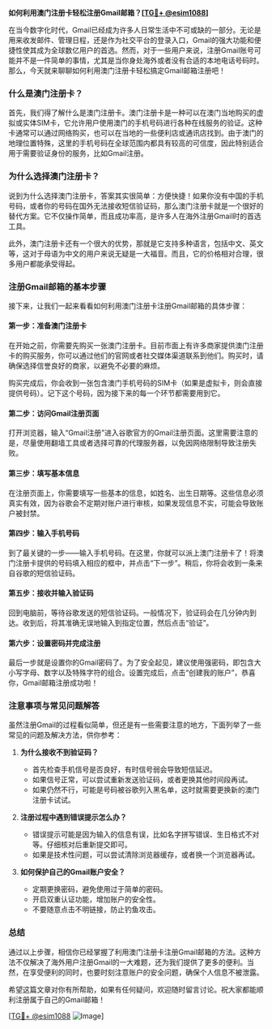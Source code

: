 **如何利用澳门注册卡轻松注册Gmail邮箱？[[TG💪+ @esim1088](https://t.me/s/esim1088)]**

在当今数字化时代，Gmail已经成为许多人日常生活中不可或缺的一部分。无论是用来收发邮件、管理日程，还是作为社交平台的登录入口，Gmail的强大功能和便捷性使其成为全球数亿用户的首选。然而，对于一些用户来说，注册Gmail账号可能并不是一件简单的事情，尤其是当你身处海外或者没有合适的本地电话号码时。那么，今天就来聊聊如何利用澳门注册卡轻松搞定Gmail邮箱注册吧！

### **什么是澳门注册卡？**

首先，我们得了解什么是澳门注册卡。澳门注册卡是一种可以在澳门当地购买的虚拟或实体SIM卡，它允许用户使用澳门的手机号码进行各种在线服务的验证。这种卡通常可以通过网络购买，也可以在当地的一些便利店或通讯店找到。由于澳门的地理位置特殊，这里的手机号码在全球范围内都具有较高的可信度，因此特别适合用于需要验证身份的服务，比如Gmail注册。

### **为什么选择澳门注册卡？**

说到为什么选择澳门注册卡，答案其实很简单：方便快捷！如果你没有中国的手机号码，或者你的号码在国外无法接收短信验证码，那么澳门注册卡就是一个很好的替代方案。它不仅操作简单，而且成功率高，是许多人在海外注册Gmail时的首选工具。

此外，澳门注册卡还有一个很大的优势，那就是它支持多种语言，包括中文、英文等，这对于母语为中文的用户来说无疑是一大福音。而且，它的价格相对合理，很多用户都能承受得起。

### **注册Gmail邮箱的基本步骤**

接下来，让我们一起来看看如何利用澳门注册卡注册Gmail邮箱的具体步骤：

#### **第一步：准备澳门注册卡**

在开始之前，你需要先购买一张澳门注册卡。目前市面上有许多商家提供澳门注册卡的购买服务，你可以通过他们的官网或者社交媒体渠道联系到他们。购买时，请确保选择信誉良好的商家，以避免不必要的麻烦。

购买完成后，你会收到一张包含澳门手机号码的SIM卡（如果是虚拟卡，则会直接提供号码）。记下这个号码，因为接下来的每一个环节都需要用到它。

#### **第二步：访问Gmail注册页面**

打开浏览器，输入“Gmail注册”进入谷歌官方的Gmail注册页面。这里需要注意的是，尽量使用翻墙工具或者选择可靠的代理服务器，以免因网络限制导致注册失败。

#### **第三步：填写基本信息**

在注册页面上，你需要填写一些基本的信息，如姓名、出生日期等。这些信息必须真实有效，因为谷歌会不定期对账户进行审核，如果发现信息不实，可能会导致账户被封禁。

#### **第四步：输入手机号码**

到了最关键的一步——输入手机号码。在这里，你就可以派上澳门注册卡了！将澳门注册卡提供的号码填入相应的框中，并点击“下一步”。稍后，你将会收到一条来自谷歌的短信验证码。

#### **第五步：接收并输入验证码**

回到电脑前，等待谷歌发送的短信验证码。一般情况下，验证码会在几分钟内到达。收到后，将其准确无误地输入到指定位置，然后点击“验证”。

#### **第六步：设置密码并完成注册**

最后一步就是设置你的Gmail密码了。为了安全起见，建议使用强密码，即包含大小写字母、数字以及特殊字符的组合。设置完成后，点击“创建我的账户”，恭喜你，Gmail邮箱注册成功啦！

### **注意事项与常见问题解答**

虽然注册Gmail的过程看似简单，但还是有一些需要注意的地方，下面列举了一些常见的问题及解决方法，供你参考：

1. **为什么接收不到验证码？**
   - 首先检查手机信号是否良好，有时信号弱会导致短信延迟。
   - 如果信号正常，可以尝试重新发送验证码，或者更换其他时间段再试。
   - 如果仍然不行，可能是号码被谷歌列入黑名单，这时就需要更换新的澳门注册卡试试。

2. **注册过程中遇到错误提示怎么办？**
   - 错误提示可能是因为输入的信息有误，比如名字拼写错误、生日格式不对等。仔细核对后重新提交即可。
   - 如果是技术性问题，可以尝试清除浏览器缓存，或者换一个浏览器再试。

3. **如何保护自己的Gmail账户安全？**
   - 定期更换密码，避免使用过于简单的密码。
   - 开启双重认证功能，增加账户的安全性。
   - 不要随意点击不明链接，防止钓鱼攻击。

### **总结**

通过以上步骤，相信你已经掌握了利用澳门注册卡注册Gmail邮箱的方法。这种方法不仅解决了海外用户注册Gmail的一大难题，还为我们提供了更多的便利。当然，在享受便利的同时，也要时刻注意账户的安全问题，确保个人信息不被泄露。

希望这篇文章对你有所帮助，如果有任何疑问，欢迎随时留言讨论。祝大家都能顺利注册属于自己的Gmail邮箱！

[[TG💪+ @esim1088](https://t.me/s/esim1088) ![Image](https://i.postimg.cc/4NQfJmqS/Snipaste-2025-05-13-00-14-12.png)]